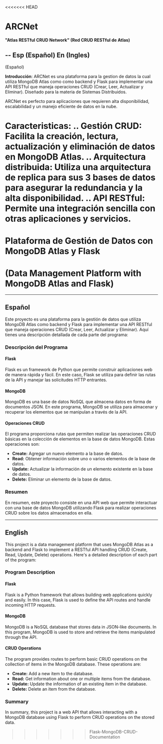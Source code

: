 <<<<<<< HEAD
# ARCNet
**"Atlas RESTful CRUD Network" (Red CRUD RESTful de Atlas)**

--
Esp (Español)
En (Ingles)
--

(Español)

**Introducción**:
  ARCNet es una plataforma para la gestion de datos la cual utiliza MongoDB Atlas como como backend y Flask
  para implementar una API RESTful que maneja operaciones CRUD (Crear, Leer, Actualizar y Eliminar).
  Diseñado para la materia de Sistemas Distribuidos.

  ARCNet es perfecto para aplicaciones que requieren alta disponibilidad, escalabilidad y un manejo eficiente
  de datos en la nube.

**Caracteristicas**:
  .. **Gestión CRUD**:
    Facilita la creación, lectura, actualización y eliminación de datos en MongoDB Atlas.
  .. **Arquitectura distribuida**:
    Utiliza una arquitectura de replica para sus 3 bases de datos para asegurar la redundancia y la alta 
    disponibilidad.
  .. **API RESTful**:
    Permite una integración sencilla con otras aplicaciones y servicios.
=======
# Plataforma de Gestión de Datos con MongoDB Atlas y Flask
# (Data Management Platform with MongoDB Atlas and Flask)

---

## Español

Este proyecto es una plataforma para la gestión de datos que utiliza MongoDB Atlas como backend y Flask para implementar una API RESTful que maneja operaciones CRUD (Crear, Leer, Actualizar y Eliminar). Aquí tienes una descripción detallada de cada parte del programa:

### Descripción del Programa

#### Flask
Flask es un framework de Python que permite construir aplicaciones web de manera rápida y fácil. En este caso, Flask se utiliza para definir las rutas de la API y manejar las solicitudes HTTP entrantes.

#### MongoDB
MongoDB es una base de datos NoSQL que almacena datos en forma de documentos JSON. En este programa, MongoDB se utiliza para almacenar y recuperar los elementos que se manipulan a través de la API.

#### Operaciones CRUD
El programa proporciona rutas que permiten realizar las operaciones CRUD básicas en la colección de elementos en la base de datos MongoDB. Estas operaciones son:

* **Create:** Agregar un nuevo elemento a la base de datos.
* **Read:** Obtener información sobre uno o varios elementos de la base de datos.
* **Update:** Actualizar la información de un elemento existente en la base de datos.
* **Delete:** Eliminar un elemento de la base de datos.

### Resumen
En resumen, este proyecto consiste en una API web que permite interactuar con una base de datos MongoDB utilizando Flask para realizar operaciones CRUD sobre los datos almacenados en ella.

---

## English
  
This project is a data management platform that uses MongoDB Atlas as a backend and Flask to implement a RESTful API handling CRUD (Create, Read, Update, Delete) operations. Here's a detailed description of each part of the program:

### Program Description

#### Flask
Flask is a Python framework that allows building web applications quickly and easily. In this case, Flask is used to define the API routes and handle incoming HTTP requests.

#### MongoDB
MongoDB is a NoSQL database that stores data in JSON-like documents. In this program, MongoDB is used to store and retrieve the items manipulated through the API.

#### CRUD Operations
The program provides routes to perform basic CRUD operations on the collection of items in the MongoDB database. These operations are:

* **Create:** Add a new item to the database.
* **Read:** Get information about one or multiple items from the database.
* **Update:** Update the information of an existing item in the database.
* **Delete:** Delete an item from the database.

### Summary
In summary, this project is a web API that allows interacting with a MongoDB database using Flask to perform CRUD operations on the stored data.
>>>>>>> Flask-MongoDB-CRUD-Documentation
